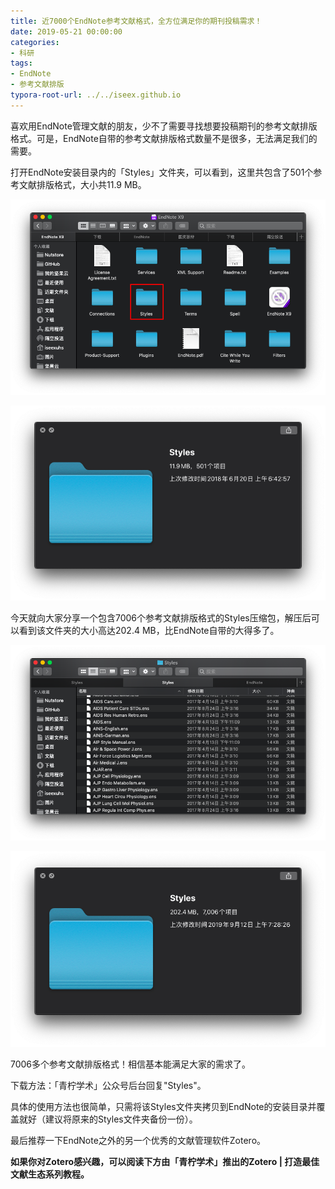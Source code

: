 ```yaml
---
title: 近7000个EndNote参考文献格式，全方位满足你的期刊投稿需求！
date: 2019-05-21 00:00:00
categories:
- 科研
tags:
- EndNote
- 参考文献排版
typora-root-url: ../../iseex.github.io
---
```


喜欢用EndNote管理文献的朋友，少不了需要寻找想要投稿期刊的参考文献排版格式。可是，EndNote自带的参考文献排版格式数量不是很多，无法满足我们的需要。

打开EndNote安装目录内的「Styles」文件夹，可以看到，这里共包含了501个参考文献排版格式，大小共11.9 MB。

![](/assets/images/posts/EndNote/Styles-folder.png)

![](/assets/images/posts/EndNote/EndNote-styles.png)

今天就向大家分享一个包含7006个参考文献排版格式的Styles压缩包，解压后可以看到该文件夹的大小高达202.4 MB，比EndNote自带的大得多了。

![](/assets/images/posts/EndNote/Styles.png)

![](/assets/images/posts/EndNote/Styles-information.png)

7006多个参考文献排版格式！相信基本能满足大家的需求了。

下载方法：「青柠学术」公众号后台回复"Styles"。

具体的使用方法也很简单，只需将该Styles文件夹拷贝到EndNote的安装目录并覆盖就好（建议将原来的Styles文件夹备份一份）。

最后推荐一下EndNote之外的另一个优秀的文献管理软件Zotero。

**如果你对Zotero感兴趣，可以阅读下方由「青柠学术」推出的Zotero | 打造最佳文献生态系列教程。** 

